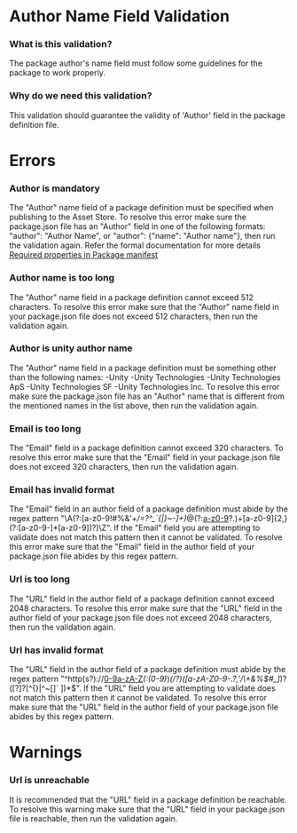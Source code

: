 # Author Name Field Validation

### What is this validation?
The package author's name field must follow some guidelines for the package to work properly.

### Why do we need this validation?
This validation should guarantee the validity of 'Author' field in the package definition file.

# Errors
### Author is mandatory
The "Author" name field of a package definition must be specified when publishing to the Asset Store. To resolve this error make sure the package.json file has an "Author" field in one of the following formats: "author": "Author Name", or "author": {"name": "Author name"}, then run the validation again. Refer the formal documentation for more details [Required properties in Package manifest](https://docs.unity3d.com/Manual/upm-manifestPkg.html)

### Author name is too long
The "Author" name field in a package definition cannot exceed 512 characters. To resolve this error make sure that the "Author" name field in your package.json file does not exceed 512 characters, then run the validation again.

### Author is unity author name
The "Author" name field in a package definition must be something other than the following names:
-Unity
-Unity Technologies
-Unity Technologies ApS
-Unity Technologies SF
-Unity Technologies Inc.
To resolve this error make sure the package.json file has an "Author" name that is different from the mentioned names in the list above, then run the validation again.

### Email is too long
The "Email" field in a package definition cannot exceed 320 characters. To resolve this error make sure that the "Email" field in your package.json file does not exceed 320 characters, then run the validation again.

### Email has invalid format
The "Email" field in an author field of a package definition must abide by the regex pattern "\A(?:[a-z0-9!#$%&'*+/=?^_`{|}~-]+(?:\.[a-z0-9!#$%&'*+/=?^_`{|}~-]+)*@(?:[a-z0-9](?:[a-z0-9-]*[a-z0-9])?\.)+[a-z0-9]{2,}(?:[a-z0-9-]*[a-z0-9])?)\Z". If the "Email" field you are attempting to validate does not match this pattern then it cannot be validated. To resolve this error make sure that the "Email" field in the author field of your package.json file abides by this regex pattern.

### Url is too long
The "URL" field in the author field of a package definition cannot exceed 2048 characters. To resolve this error make sure that the "URL" field in the author field of your package.json file does not exceed 2048 characters, then run the validation again.

### Url has invalid format
The "URL" field in the author field of a package definition must abide by the regex pattern "^http(s?)\:\/\/[0-9a-zA-Z]([-.\w]*[0-9a-zA-Z])*(:(0-9)*)*(\/?)([a-zA-Z0-9\-\.\?\,\'\/\\\+&%\$#_]*)?([\?]?[^{}|\^~[\]` ])*$". If the "URL" field you are attempting to validate does not match this pattern then it cannot be validated. To resolve this error make sure that the "URL" field in the author field of your package.json file abides by this regex pattern.

# Warnings
### Url is unreachable
It is recommended that the "URL" field in a package definition be reachable. To resolve this warning make sure that the "URL" field in your package.json file is reachable, then run the validation again.
